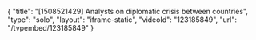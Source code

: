 {
    "title": "[1508521429] Analysts on diplomatic crisis between countries",
    "type": "solo",
    "layout": "iframe-static",
    "videoId": "123185849",
    "url": "\/tvpembed\/123185849"
}